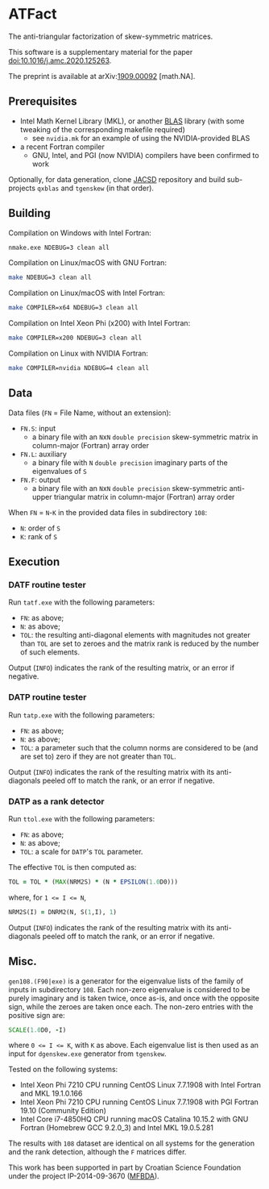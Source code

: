 # ATFact
The anti-triangular factorization of skew-symmetric matrices.

This software is a supplementary material for the paper
[doi:10.1016/j.amc.2020.125263](https://doi.org/10.1016/j.amc.2020.125263 "The antitriangular factorization of skew-symmetric matrices").

The preprint is available at arXiv:[1909.00092](https://arxiv.org/abs/1909.00092 "The antitriangular factorization of skew-symmetric matrices") \[math.NA\].

## Prerequisites

* Intel Math Kernel Library (MKL), or another [BLAS](https://netlib.org/blas/) library (with some tweaking of the corresponding makefile required)
  - see `nvidia.mk` for an example of using the NVIDIA-provided BLAS
* a recent Fortran compiler
  - GNU, Intel, and PGI (now NVIDIA) compilers have been confirmed to work

Optionally, for data generation, clone [JACSD](https://github.com/venovako/JACSD) repository and build sub-projects `qxblas` and `tgenskew` (in that order).

## Building

Compilation on Windows with Intel Fortran:
```bat
nmake.exe NDEBUG=3 clean all
```

Compilation on Linux/macOS with GNU Fortran:
```bash
make NDEBUG=3 clean all
```

Compilation on Linux/macOS with Intel Fortran:
```bash
make COMPILER=x64 NDEBUG=3 clean all
```

Compilation on Intel Xeon Phi (x200) with Intel Fortran:
```bash
make COMPILER=x200 NDEBUG=3 clean all
```

Compilation on Linux with NVIDIA Fortran:
```bash
make COMPILER=nvidia NDEBUG=4 clean all
```

## Data

Data files (`FN` = File Name, without an extension):
* `FN.S`: input
  - a binary file with an `N`x`N` `double precision` skew-symmetric matrix in column-major (Fortran) array order
* `FN.L`: auxiliary
  - a binary file with `N` `double precision` imaginary parts of the eigenvalues of `S`
* `FN.F`: output
  - a binary file with an `N`x`N` `double precision` skew-symmetric anti-upper triangular matrix in column-major (Fortran) array order

When `FN` = `N`-`K` in the provided data files in subdirectory `108`:
* `N`: order of `S`
* `K`: rank of `S`

## Execution

### DATF routine tester

Run `tatf.exe` with the following parameters:
* `FN`: as above;
* `N`: as above;
* `TOL`: the resulting anti-diagonal elements with magnitudes not greater than `TOL` are set to zeroes and the matrix rank is reduced by the number of such elements.

Output (`INFO`) indicates the rank of the resulting matrix, or an error if negative.

### DATP routine tester

Run `tatp.exe` with the following parameters:
* `FN`: as above;
* `N`: as above;
* `TOL`: a parameter such that the column norms are considered to be (and are set to) zero if they are not greater than `TOL`.

Output (`INFO`) indicates the rank of the resulting matrix with its anti-diagonals peeled off to match the rank, or an error if negative.

### DATP as a rank detector

Run `ttol.exe` with the following parameters:
* `FN`: as above;
* `N`: as above;
* `TOL`: a scale for `DATP`'s `TOL` parameter.

The effective `TOL` is then computed as:
```fortran
TOL = TOL * (MAX(NRM2S) * (N * EPSILON(1.0D0)))
```
where, for ``1 <= I <= N``,
```fortran
NRM2S(I) = DNRM2(N, S(1,I), 1)
```

Output (`INFO`) indicates the rank of the resulting matrix with its anti-diagonals peeled off to match the rank, or an error if negative.

## Misc.

``gen108.(F90|exe)`` is a generator for the eigenvalue lists of the family of inputs in subdirectory `108`.  Each non-zero eigenvalue is considered to be purely imaginary and is taken twice, once as-is, and once with the opposite sign, while the zeroes are taken once each.  The non-zero entries with the positive sign are:
```fortran
SCALE(1.0D0, -I)
```
where ``0 <= I <= K``, with `K` as above.  Each eigenvalue list is then used as an input for `dgenskew.exe` generator from `tgenskew`.

Tested on the following systems:
* Intel Xeon Phi 7210 CPU running CentOS Linux 7.7.1908 with Intel Fortran and MKL 19.1.0.166
* Intel Xeon Phi 7210 CPU running CentOS Linux 7.7.1908 with PGI Fortran 19.10 (Community Edition)
* Intel Core i7-4850HQ CPU running macOS Catalina 10.15.2 with GNU Fortran (Homebrew GCC 9.2.0_3) and Intel MKL 19.0.5.281

The results with `108` dataset are identical on all systems for the generation and the rank detection, although the `F` matrices differ.

This work has been supported in part by Croatian Science Foundation under the project IP-2014-09-3670 ([MFBDA](https://web.math.pmf.unizg.hr/mfbda/)).
